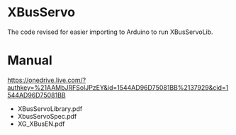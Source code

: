 # XBusServo
The code revised for easier importing to Arduino to run XBusServoLib.

# Manual
https://onedrive.live.com/?authkey=%21AAMbJRFSolJPzEY&id=1544AD96D75081BB%2137929&cid=1544AD96D75081BB
- XBusServoLibrary.pdf
- XbusServoSpec.pdf
- XG_XBusEN.pdf
